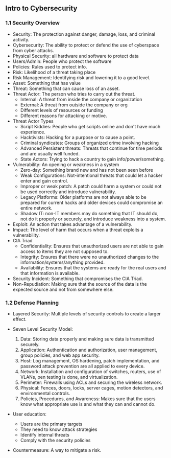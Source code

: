 ## Intro to Cybersecurity
### 1.1 Security Overview


* Security: The protection against danger, damage, loss, and criminal activity. 
* Cybersecurity: The ability to protect or defend the use of cyberspace from cyber attacks.
* Physical Security: all hardware and software to protect data
* Users/Admin: People who protect the software
* Policies: Rules used to protect info.
* Risk: Likelihood of a threat taking place
* Risk Management: Identifying risk and lowering it to a good level.
* Asset: Something that has value
* Threat: Something that can cause loss of an asset.
* Threat Actor: The person who tries to carry out the threat.
  * Internal: A threat from inside the company or organization
  * External: A threat from outside the company or org
  * Different levels of resources or funding
  * Different reasons for attacking or motive.
* Threat Actor Types
  * Script Kiddies: People who get scripts online and don't have much experience.
  * Hacktivists: Hacking for a purpose or to cause a point.
  * Criminal syndicates: Groups of organized crime involving hacking
  * Advanced Persistent threats: Threats that continue for time periods and are usually well funded.
  * State Actors: Trying to hack a country to gain info/power/something. 
* Vulnerability: An opening or weakness in a system
  * Zero-day: Something brand new and has not been seen before
  * Weak Configurations: Not-intentional threats that could let a hacker enter and gain control.
  * Improper or weak patch: A patch could harm a system or could not be used correctly and introduce vulnerability.
  * Legacy Platforms: Older platforms are not always able to be prepared for current hacks and older devices could compromise an entire network.
  * Shadow IT: non-IT members may do something that IT should do, not do it properly or securely, and introduce weakness into a system.
* Exploit: An action that takes advantage of a vulnerability.
* Impact: The level of harm that occurs when a threat exploits a vulnerability.
* CIA Triad
  * Confidentiality: Ensures that unauthorized users are not able to gain access to items they are not supposed to.
  * Integrity: Ensures that there were no unauthorized changes to the information/systems/anything provided.
  * Availability: Ensures that the systems are ready for the real users and that information is available.
* Security Incident: Something that compromises the CIA Triad.
* Non-Repudiation: Making sure that the source of the data is the expected source and not from somewhere else.

### 1.2 Defense Planning


* Layered Security: Multiple levels of security controls to create a larger effect.
* Seven Level Security Model:
  1. Data: Storing data properly and making sure data is transmitted securely. 
  2. Application: Authentication and authorization, user management, group policies, and web app security.
  3. Host: Log management, OS hardening, patch implementation, and password attack prevention are all applied to every device. 
  5. Network: Installation and configuration of switches, routers, use of VLANs, pen testing is done, and virtualization.
  6. Perimeter: Firewalls using ACLs and securing the wireless network.
  7. Physical: Fences, doors, locks, server cages, motion detectors, and environmental controls.
  8. Policies, Procedures, and Awareness: Makes sure that the users know what appropriate use is and what they can and cannot do.
 
* User education:
  * Users are the primary targets
  * They need to know attack strategies
  * Identify internal threats
  * Comply with the security policies
 
* Countermeasure: A way to mitigate a risk.
